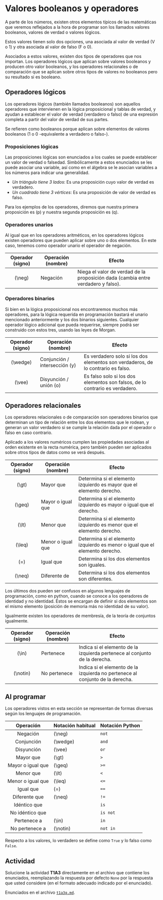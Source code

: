 # Valores booleanos y operadores

A parte de los números, existen otros elementos típicos de las matemáticas que veremos reflejados a la hora de programar son los llamados valores booleanos, valores de verdad o valores lógicos.  

Estos valores tienen solo dos opciones, una asociada al valor de verdad (V o 1) y otra asociada al valor de falso (F o 0).  

Asociados a estos valores, existen dos tipos de operadores que nos importan. Los operadores lógicos que aplican sobre valores booleanos y producen otro valor booleanos, y los operadores relacionales o de comparación que se aplican sobre otros tipos de valores no booleanos pero su resultado si es booleano.  

## Operadores lógicos

Los operadores lógicos (también llamados booleanos) son aquellos operadores que intervienen en la lógica proposicional y tablas de verdad, y ayudan a establecer el valor de verdad (verdadero o falso) de una expresión completa a partir del valor de verdad de sus partes.  

Se refieren como booleanos porque aplican sobre elementos de valores booleanos (1 o 0 -equivalente a verdadero o falso-).  

### Proposiciones lógicas

Las proposiciones lógicas son enunciados a los cuales se puede establecer un valor de verdad o falsedad. Simbólicamente a estos enunciados se les puede asociar una variable, así como en el álgebra se le asocian variables a los números para indicar una generalidad.  

+   _Un triángulo tiene 3 lados_: Es una proposición cuyo valor de verdad es verdadero.  
+   _Un cuadrado tiene 3 vértices_: Es una proposición de valor de verdad es falso.  

Para los ejemplos de los operadores, diremos que nuestra primera proposición es \(p\) y nuestra segunda proposición es \(q\).  

### Operadores unarios

Al igual que en los operadores aritméticos, en los operadores lógicos existen operadores que pueden aplicar sobre uno o dos elementos. En este caso, tenemos como operador unario el operador de negación.  

| Operador (signo) | Operación (nombre) | Efecto |  
|:---:|---|---|  
| \(\neg\) | Negación | Niega el valor de verdad de la proposición dada (cambia entre verdadero y falso). |  

### Operadores binarios

Si bien en la lógica proposicional nos encontraremos muchos más operadores, para la lógica requerida en programación bastará el unario mencionado anteriormente y los dos binarios siguientes. Cualquier operador lógico adicional que pueda requerirse, siempre podrá ser construido con estos tres, usando las leyes de Morgan.  

| Operador (signo) | Operación (nombre) | Efecto |  
|:---:|---|---|
| \(\wedge\) | Conjunción / intersección (y) | Es verdadero solo si los dos elementos son verdaderos, de lo contrario es falso. |
| \(\vee\) | Disyunción / unión (o) | Es falso solo si los dos elementos son falsos, de lo contrario es verdadero. |

## Operadores relacionales

Los operadores relacionales o de comparación son operadores binarios que determinan un tipo de relación entre los dos elementos que le rodean, y generan un valor verdadero si se cumple la relación dada por el operador o falso en caso contrario.  

Aplicado a los valores numéricos cumplen las propiedades asociadas al orden existente en la recta numérica, pero también pueden ser aplicados sobre otros tipos de datos como se verá después.  

| Operador (signo) | Operación (nombre) | Efecto |  
|:---:|---|---|  
| \(\gt\) | Mayor que | Determina si el elemento izquierdo es mayor que el elemento derecho. |  
| \(\geq\) | Mayor o igual que | Determina si el elemento izquierdo es mayor o igual que el derecho. |  
| \(\lt\) | Menor que | Determina si el elemento izquierdo es menor que el elemento derecho. |  
| \(\leq\) | Menor o igual que | Determina si el elemento izquierdo es menor o igual que el elemento derecho. |  
| \(=\) | Igual que | Determina si los dos elementos son iguales. |  
| \(\neq\) | Diferente de | Determina si los dos elementos son diferentes. |  

Los últimos dos pueden ser confusos en algunos lenguajes de programación, como en python, cuando se conoce a los operadores de identidad y no identidad. Estos se encargan de definir si dos elementos son el mismo elemento (posición de memoria más no identidad de su valor).  

Igualmente existen los operadores de membresía, de la teoría de conjuntos igualmente.  

| Operador (signo) | Operación (nombre) | Efecto |  
|:---:|---|---|  
| \(\in\) | Pertenece | Indica si el elemento de la izquierda pertenece al conjunto de la derecha. |  
| \(\notin\) | No pertenece | Indica si el elemento de la izquierda no pertenece al conjunto de la derecha. |  

## Al programar

Los operadores vistos en esta sección se representan de formas diversas según los lenguajes de programación.  

| Operación | Notación habitual | Notación Python |  
|:---:|---|---|  
| Negación | \(\neg\) | `not` |
| Conjunción | \(\wedge\) | `and` |
| Disyunción | \(\vee\) | `or` |
| Mayor que | \(\gt\) | `>` |
| Mayor o igual que | \(\geq\) | `>=` |
| Menor que | \(\lt\) | `<` |
| Menor o igual que | \(\leq\) | `<=` |
| Igual que | \(=\) | `==` |
| Diferente que | \(\neq\) | `!=` |
| Idéntico que | | `is` |
| No idéntico que | | `is not` |
| Pertenece a | \(\in\) | `in` |
| No pertenece a | \(\notin\) | `not in` |  

Respecto a los valores, lo verdadero se define como `True` y lo falso como `False`.  


## Actividad

Solucione la actividad __T1A3__ directamente en el archivo que contiene los enunciados, reemplazando la respuesta por defecto `None` por la respuesta que usted considere (en el formato adecuado indicado por el enunciado).  

Enunciados en el archivo [`t1a3q.md`](../actividades/t1a3q.md).  
